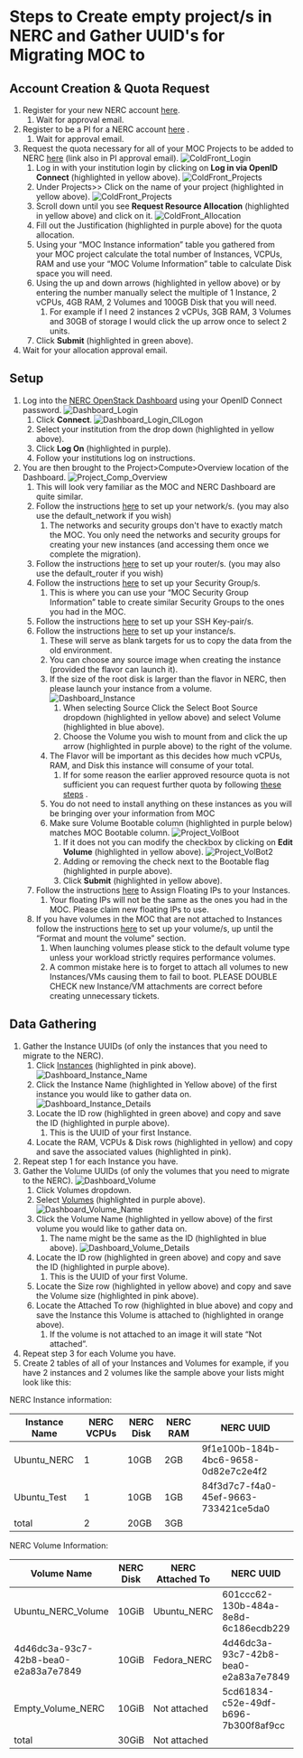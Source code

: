 # Steps to Create empty project/s in NERC and Gather UUID's for Migrating MOC to

## Account Creation & Quota Request

1. Register for your new NERC account
[here](https://regapp.mss.mghpcc.org/reglanding/).
    1. Wait for approval email.
2. Register to be a PI for a NERC account
[here](https://docs.google.com/forms/d/e/1FAIpQLSdscMlm3TQR09sl7P-0n4oN1uzpd7YikqDubEYF2QDLVz6djA/viewform?pli=1&fbzx=-8227359805748438031)
.
    1. Wait for approval email.
3. Request the quota necessary for all of your MOC Projects to be added
to NERC [here](https://coldfront.mss.mghpcc.org/user/login)
(link also in PI approval email).
        ![ColdFront_Login](images/S2_ColdFront_Login.png)
    1. Log in with your institution login by clicking on
    **Log in via OpenID Connect** (highlighted in yellow above).
        ![ColdFront_Projects](images/S2_ColdFront_Projects.png)
    2. Under Projects>> Click on the name of your project
    (highlighted in yellow above).
    ![ColdFront_Projects](images/S2_ColdFront_ManageProject.png)
    3. Scroll down until you see **Request Resource Allocation**
    (highlighted in yellow above) and click on it.
        ![ColdFront_Allocation](images/S2_ColdFront_Allocation.png)
    4. Fill out the Justification (highlighted in purple above) for
    the quota allocation.
    5. Using your “MOC Instance information” table you gathered from your MOC
    project calculate the total number of Instances, VCPUs, RAM and use your
    “MOC Volume Information” table to calculate Disk space you will need.
    6. Using the up and down arrows (highlighted in yellow above) or by
    entering the number manually select the multiple of 1 Instance, 2 vCPUs,
    4GB RAM, 2 Volumes and 100GB Disk that you will need.
        1. For example if I need 2 instances 2 vCPUs, 3GB RAM, 3 Volumes and
        30GB of storage I would click the up arrow once to select 2 units.
    7. Click **Submit** (highlighted in green above).
4. Wait for your allocation approval email.

## Setup

1. Log into the
[NERC OpenStack Dashboard](https://stack.nerc.mghpcc.org/dashboard)
using your OpenID Connect password.
    ![Dashboard_Login](images/S2_Dashboard_Login.png)
    1. Click **Connect**.
        ![Dashboard_Login_CILogon](images/S2_Dashboard_Login_CILogon.png)
    2. Select your institution from the drop down (highlighted in yellow
    above).
    3. Click **Log On** (highlighted in purple).
    4. Follow your institutions log on instructions.
2. You are then brought to the Project>Compute>Overview location of
the Dashboard.
    ![Project_Comp_Overview](images/S2_Dashboard_Project_Compute_Overview.png)
    1. This will look very familiar as the MOC and NERC Dashboard are quite
    similar.
    2. Follow the instructions
    [here](https://nerc-project.github.io/nerc-docs/openstack/advanced-openstack-topics/setting-up-a-network/set-up-a-private-network/)
    to set up your network/s. (you may also use the default_network
    if you wish)
        1. The networks and security groups don't have to exactly match the
        MOC. You only need the networks and security groups for creating
        your new instances (and accessing them once we complete the migration).
    3. Follow the instructions
    [here](https://nerc-project.github.io/nerc-docs/openstack/advanced-openstack-topics/setting-up-a-network/create-a-router/)
    to set up your router/s. (you may also use the default_router if you wish)
    4. Follow the instructions
    [here](https://nerc-project.github.io/nerc-docs/openstack/access-and-security/security-groups/)
    to set up your Security Group/s.
        1. This is where you can use your “MOC Security Group Information”
        table to create similar Security Groups to the ones you had in the MOC.
    5. Follow the instructions
    [here](https://nerc-project.github.io/nerc-docs/openstack/access-and-security/create-a-key-pair/)
    to set up your SSH Key-pair/s.
    6. Follow the instructions
    [here](https://nerc-project.github.io/nerc-docs/openstack/create-and-connect-to-the-VM/launch-a-VM/)
    to set up your instance/s.
        1. These will serve as blank targets for us to copy the data from the
        old environment.
        2. You can choose any source image when creating the instance
        (provided the flavor can launch it).
        3. If the size of the root disk is larger than the flavor in NERC,
        then please launch your instance from a volume.
            ![Dashboard_Instance](images/S2_Dashboard_Instance.png)
            1. When selecting Source Click the Select Boot Source dropdown
            (highlighted in yellow above) and select Volume
            (highlighted in blue above).
            2. Choose the Volume you wish to mount from and click the up
            arrow (highlighted in purple above) to the right of the volume.
        4. The Flavor will be important as this decides how much vCPUs, RAM,
        and Disk this instance will consume of your total.
            1. If for some reason the earlier approved resource quota is not
            sufficient you can request further quota by following
            [these steps](https://nerc-project.github.io/nerc-docs/get-started/get-an-allocation/#request-change-to-resource-allocation-to-an-existing-project)
            .
        5. You do not need to install anything on these instances as you will
        be bringing over your information from MOC
        6. Make sure Volume Bootable column (highlighted in purple below)
        matches MOC Bootable column.
            ![Project_VolBoot](images/S2_Dashboard_Project_VolumeBootable1.png)
            1. If it does not you can modify the checkbox by clicking on
            **Edit Volume** (highlighted in yellow above).
            ![Project_VolBot2](images/S2_Dashboard_Project_VolumeBootable2.png)
            2. Adding or removing the check next to the Bootable flag
            (highlighted in purple above).
            3. Click **Submit** (highlighted in yellow above).
    7. Follow the instructions
    [here](https://nerc-project.github.io/nerc-docs/openstack/create-and-connect-to-the-VM/assign-a-floating-IP/)
    to Assign Floating IPs to your Instances.
        1. Your floating IPs will not be the same as the ones you had in the
        MOC. Please claim new floating IPs to use.
    8. If you have volumes in the MOC that are not attached to Instances
    follow the instructions
    [here](https://nerc-project.github.io/nerc-docs/openstack/advanced-openstack-topics/persistent-storage/volumes/)
    to set up your volume/s, up until the “Format and mount the volume”
    section.
        1. When launching volumes please stick to the default volume type
        unless your workload strictly requires performance volumes.
        2. A common mistake here is to forget to attach all volumes to new
        Instances/VMs causing them to fail to boot. PLEASE DOUBLE CHECK
        new Instance/VM attachments are correct before creating unnecessary
        tickets.

## Data Gathering

1. Gather the Instance UUIDs (of only the instances that you need to migrate
to the NERC).
    1. Click
    [Instances](https://stack.nerc.mghpcc.org/dashboard/project/instances/)
    (highlighted in pink above).
        ![Dashboard_Instance_Name](images/S2_Dashboard_Instance_Name.png)
    2. Click the Instance Name (highlighted in Yellow above) of the first
    instance you would like to gather data on.
        ![Dashboard_Instance_Details](images/S2_Dashboard_Instance_Details.png)
    3. Locate the ID row (highlighted in green above) and copy and save the ID
    (highlighted in purple above).
        1. This is the UUID of your first Instance.
    4. Locate the RAM, VCPUs & Disk rows (highlighted in yellow) and copy and
    save the associated values (highlighted in pink).
2. Repeat step 1 for each Instance you have.
3. Gather the Volume UUIDs (of only the volumes that you need to migrate to
the NERC).
    ![Dashboard_Volume](images/S2_Dashboard_Volume.png)
    1. Click Volumes dropdown.
    2. Select
    [Volumes](https://stack.nerc.mghpcc.org/dashboard/project/volumes/)
    (highlighted in purple above).
        ![Dashboard_Volume_Name](images/S2_Dashboard_Volume_Name.png)
    3. Click the Volume Name (highlighted in yellow above) of the first
    volume you would like to gather data on.
        1. The name might be the same as the ID (highlighted in blue above).
            ![Dashboard_Volume_Details](images/S2_Dashboard_Volume_Details.png)
    4. Locate the ID row (highlighted in green above) and copy and save the ID
    (highlighted in purple above).
        1. This is the UUID of your first Volume.
    5. Locate the Size row (highlighted in yellow above) and copy and save the
    Volume size (highlighted in pink above).
    6. Locate the Attached To row (highlighted in blue above) and copy and
    save the Instance this Volume is attached to (highlighted in orange above).
        1. If the volume is not attached to an image it will state
        “Not attached”.
4. Repeat step 3 for each Volume you have.
5. Create 2 tables of all of your Instances and Volumes for example, if you
have 2 instances and 2 volumes like the sample above your lists might look
like this:

NERC Instance information:

| Instance Name | NERC VCPUs | NERC Disk | NERC RAM | NERC UUID |
| ------------- | ---------- | --------- | -------- | --------- |
| Ubuntu_NERC | 1 | 10GB | 2GB | 9f1e100b-184b-4bc6-9658-0d82e7c2e4f2 |
| Ubuntu_Test | 1 | 10GB | 1GB | 84f3d7c7-f4a0-45ef-9663-733421ce5da0 |
| total | 2 | 20GB | 3GB | |

NERC Volume Information:

| Volume Name | NERC Disk | NERC Attached To | NERC UUID |
| ----------- | --------- | ---------------- | --------- |
| Ubuntu_NERC_Volume | 10GiB | Ubuntu_NERC | 601ccc62-130b-484a-8e8d-6c186ecdb229 |
| 4d46dc3a-93c7-42b8-bea0-e2a83a7e7849 | 10GiB | Fedora_NERC | 4d46dc3a-93c7-42b8-bea0-e2a83a7e7849 |
| Empty_Volume_NERC | 10GiB | Not attached | 5cd61834-c52e-49df-b696-7b300f8af9cc |
| total | 30GiB | Not attached | |
